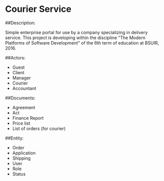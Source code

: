 # Courier Service

##Description:

Simple enterprise portal for use by a company specializing in delivery service.
This project is developing within the discipline "The Modern Platforms of Software Development" of the 6th term of education at BSUIR, 2016.

##Actors:

* Guest
* Client
* Manager
* Courier
* Accountant

##Documents:

* Agreement
* Act
* Finance Report
* Price list
* List of orders (for courier)

##Entity:
* Order
* Application
* Shipping
* User
* Role
* Status

